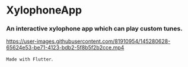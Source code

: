 # XylophoneApp

### An interactive xylophone app which can play custom tunes.

https://user-images.githubusercontent.com/81910954/145280628-65624e53-be71-4123-bdb2-5f8b5f2b2cce.mp4

`Made with Flutter`.
